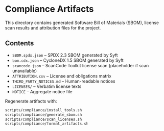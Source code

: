 # Compliance Artifacts

This directory contains generated Software Bill of Materials (SBOM), license scan results and attribution files for the project.

## Contents
- `SBOM.spdx.json` – SPDX 2.3 SBOM generated by Syft
- `bom.cdx.json` – CycloneDX 1.5 SBOM generated by Syft
- `scancode.json` – ScanCode Toolkit license scan (placeholder if scan unavailable)
- `ATTRIBUTION.csv` – License and obligations matrix
- `THIRD_PARTY_NOTICES.md` – Human-readable notices
- `LICENSES/` – Verbatim license texts
- `NOTICE` – Aggregate notice file

Regenerate artifacts with:
```bash
scripts/compliance/install_tools.sh
scripts/compliance/generate_sbom.sh
scripts/compliance/scan_licenses.sh
scripts/compliance/format_artifacts.sh
```

